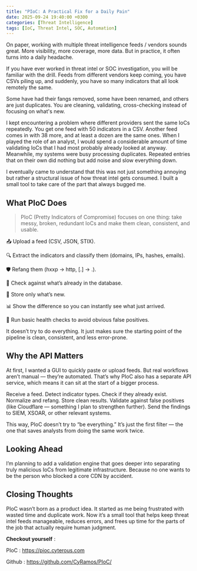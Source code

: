 ```yaml
---
title: "PIoC: A Practical Fix for a Daily Pain"
date: 2025-09-24 19:40:00 +0300
categories: [Threat Intelligence]
tags: [IoC, Threat Intel, SOC, Automation]
---
```


On paper, working with multiple threat intelligence feeds / vendors sounds great. More visibility, more coverage, more data.
But in practice, it often turns into a daily headache.

If you have ever worked in threat intel or SOC investigation, you will be familiar with the drill. Feeds from different vendors keep coming, you have CSVs piling up, and suddenly, you have so many indicators that all look remotely the same.

Some have had their fangs removed, some have been renamed, and others are just duplicates. You are cleaning, validating, cross-checking instead of focusing on what's new.

I kept encountering a problem where different providers sent the same IoCs repeatedly.
You get one feed with 50 indicators in a CSV. Another feed comes in with 38 more, and at least a dozen are the same ones. When I played the role of an analyst, I would spend a considerable amount of time validating IoCs that I had most probably already looked at anyway. Meanwhile, my systems were busy processing duplicates. Repeated entries that on their own did nothing but add noise and slow everything down.

I eventually came to understand that this was not just something annoying but rather a structural issue of how threat intel gets consumed. I built a small tool to take care of the part that always bugged me.


## What PIoC Does
> PIoC (Pretty Indicators of Compromise) focuses on one thing:
> take messy, broken, redundant IoCs and make them clean, consistent, and usable.

📤 Upload a feed (CSV, JSON, STIX).

🔍 Extract the indicators and classify them (domains, IPs, hashes, emails).

🛡️ Refang them (hxxp → http, [.] → .).

🔗 Check against what’s already in the database.

💾 Store only what’s new.

📊 Show the difference so you can instantly see what just arrived.

🏥 Run basic health checks to avoid obvious false positives.

It doesn’t try to do everything. It just makes sure the starting point of the pipeline is clean, consistent, and less error-prone.


## Why the API Matters

At first, I wanted a GUI to quickly paste or upload feeds. But real workflows aren’t manual — they’re automated. 
That’s why PIoC also has a separate API service, which means it can sit at the start of a bigger process.

Receive a feed.
Detect indicator types.
Check if they already exist.
Normalize and refang.
Store clean results.
Validate against false positives (like Cloudflare — something I plan to strengthen further).
Send the findings to SIEM, XSOAR, or other relevant systems.

This way, PIoC doesn’t try to “be everything.” It’s just the first filter — the one that saves analysts from doing the same work twice.

## Looking Ahead
I’m planning to add a validation engine that goes deeper into separating truly malicious IoCs from legitimate infrastructure. Because no one wants to be the person who blocked a core CDN by accident.

## Closing Thoughts
PIoC wasn’t born as a product idea. It started as me being frustrated with wasted time and duplicate work.
Now it’s a small tool that helps keep threat intel feeds manageable, reduces errors, and frees up time for the parts of the job that actually require human judgment.

**Checkout yourself** : 

PIoC : <https://pioc.cyterous.com>

Github : <https://github.com/CyRamos/PIoC/>
